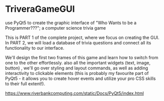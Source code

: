 # TriveraGameGUI

use PyQt5 to create the graphic interface of "Who Wants to be a Programmer???"; a computer science trivia game

This is PART 1 of the complete project, where we focus on creating the GUI.
In PART 2, we will load a database of trivia questions and connect all its functionality to our interface.

We'll design the first two frames of this game and learn how to switch from one to the other effortlessly.
also all the important widgets (text, image, button) , we'll go over styling and layout commands, as well as adding interactivity to clickable elements (this is probably my favourite part of PyQt5 - it allows you to create hover events and utilize your pro CSS skills to their full extent!).


https://www.riverbankcomputing.com/static/Docs/PyQt5/index.html
